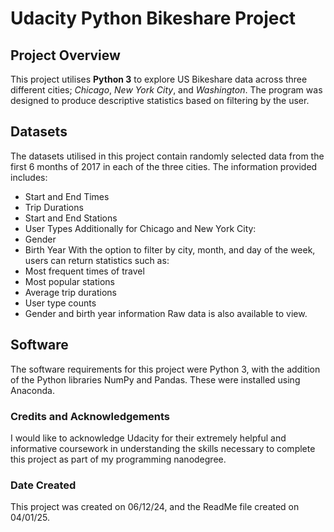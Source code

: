 # Udacity Python Bikeshare Project

## Project Overview
This project utilises **Python 3** to explore US Bikeshare data across three different cities; _Chicago_, _New York City_, and _Washington_. The program was designed to produce descriptive statistics based on filtering by the user.

## Datasets
The datasets utilised in this project contain randomly selected data from the first 6 months of 2017 in each of the three cities. The information provided includes:
* Start and End Times
* Trip Durations
* Start and End Stations
* User Types
Additionally for Chicago and New York City:
* Gender
* Birth Year
With the option to filter by city, month, and day of the week, users can return statistics such as:
* Most frequent times of travel
* Most popular stations
* Average trip durations
* User type counts
* Gender and birth year information
Raw data is also available to view.

## Software
The software requirements for this project were Python 3, with the addition of the Python libraries NumPy and Pandas. These were installed using Anaconda.

### Credits and Acknowledgements
I would like to acknowledge Udacity for their extremely helpful and informative coursework in understanding the skills necessary to complete this project as part of my programming nanodegree.

### Date Created
This project was created on 06/12/24, and the ReadMe file created on 04/01/25.